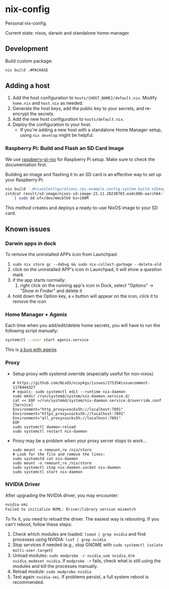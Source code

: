 # nix-config

Personal nix-config.

Current state: nixos, darwin and standalone home-manager.

## Development

Build custom package:

```sh
nix build .#PACKAGE
```

## Adding a host

1. Add the host configuration to `hosts/{HOST_NAME}/default.nix`. Modify `home.nix` and `host.nix` as needed.
2. Generate the host keys, add the public key to your secrets, and re-encrypt the secrets.
3. Add the new host configuration to `hosts/default.nix`.
4. Deploy the configuration to your host.
   - If you're adding a new host with a standalone Home Manager setup, using `nix develop` might be helpful.

### Raspberry Pi: Build and Flash an SD Card Image

We use [raspberry-pi-nix](https://github.com/nix-community/raspberry-pi-nix) for
Raspberry Pi setup. Make sure to check the documentation first.

Building an image and flashing it to an SD card is an effective way to set up your
Raspberry Pi:

```sh
nix build '.#nixosConfigurations.rpi-example.config.system.build.sdImage'
zstdcat result/sd-image/nixos-sd-image-23.11.20230703.ea4c80b-aarch64-linux.img.zst \
    | sudo dd of=/dev/mmcblk0 bs=100M
```

This method creates and deploys a ready-to-use NixOS image to your SD card.

## Known issues

### Darwin apps in dock

To remove the uninstalled APPs icon from Launchpad:

1.  `sudo nix store gc --debug && sudo nix-collect-garbage --delete-old`
2.  click on the uninstalled APP's icon in Launchpad, it will show a question mark
3.  if the app starts normally:
    1.  right click on the running app's icon in Dock, select "Options" -> "Show in Finder" and delete it
4.  hold down the Option key, a `x` button will appear on the icon, click it to remove the icon

### Home Manager + Agenix

Each time when you add/edit/delete home secrets, you will have to run the following script manually:

```sh
systemctl --user start agenix.service
```

This is [a bug with agenix](https://github.com/ryantm/agenix/issues/50#issuecomment-1712597733)

### Proxy

- Setup proxy with systemd override (especially useful for non-nixos)

  ```
  # https://github.com/NixOS/nixpkgs/issues/27535#issuecomment-1178444327
  # equals: sudo systemctl edit --runtime nix-daemon
  sudo mkdir /run/systemd/system/nix-daemon.service.d/
  cat << EOF >/run/systemd/system/nix-daemon.service.d/override.conf
  [Service]
  Environment="http_proxy=socks5h://localhost:7891"
  Environment="https_proxy=socks5h://localhost:7891"
  Environment="all_proxy=socks5h://localhost:7891"
  EOF
  sudo systemctl daemon-reload
  sudo systemctl restart nix-daemon
  ```

- Proxy may be a problem when your proxy server stops to work...

  ```
  sudo mount -o remount,rw /nix/store
  # Look for the file and remove the lines:
  sudo systemstd cat nix-daemon
  sudo mount -o remount,ro /nix/store
  sudo systemctl stop nix-daemon.socket nix-daemon
  sudo systemctl start nix-daemon
  ```

### NVIDIA Driver

After upgrading the NVIDIA driver, you may encounter:

```sh
nvidia-smi
Failed to initialize NVML: Driver/library version mismatch
```

To fix it, you need to reload the driver. The easiest way is rebooting. If you can't reboot, follow these steps:

1. Check which modules are loaded: `lsmod | grep nvidia` and find processes using NVIDIA: `lsof | grep nvidia`
2. Stop services if needed (e.g., stop GNOME with `sudo systemctl isolate multi-user.target`)
3. Unload modules: `sudo modprobe -r nvidia_uvm nvidia_drm nvidia_modeset nvidia`. If `modprobe -r` fails, check what is still using the modules and kill the processes manually.
4. Reload module: `sudo modprobe nvidia`
5. Test again: `nvidia-smi`. If problems persist, a full system reboot is recommended.
